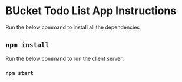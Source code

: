 # BUcket Todo List App Instructions

Run the below command to install all the dependencies

## `npm install`

Run the below command to run the client server:

### `npm start`
